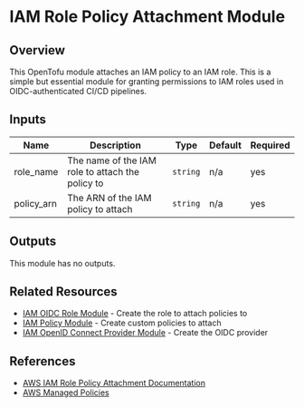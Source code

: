 # IAM Role Policy Attachment Module

## Overview

This OpenTofu module attaches an IAM policy to an IAM role. This is a simple but essential module for granting permissions to IAM roles used in OIDC-authenticated CI/CD pipelines.

## Inputs

| Name | Description | Type | Default | Required |
|------|-------------|------|---------|----------|
| role_name | The name of the IAM role to attach the policy to | `string` | n/a | yes |
| policy_arn | The ARN of the IAM policy to attach | `string` | n/a | yes |

## Outputs

This module has no outputs.

## Related Resources

- [IAM OIDC Role Module](../iam-oidc-role/) - Create the role to attach policies to
- [IAM Policy Module](../iam-policy/) - Create custom policies to attach
- [IAM OpenID Connect Provider Module](../iam-openid-connect-provider/) - Create the OIDC provider

## References

- [AWS IAM Role Policy Attachment Documentation](https://docs.aws.amazon.com/IAM/latest/UserGuide/access_policies_manage-attach-detach.html)
- [AWS Managed Policies](https://docs.aws.amazon.com/IAM/latest/UserGuide/access_policies_managed-vs-inline.html)
